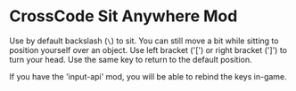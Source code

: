 # CrossCode Sit Anywhere Mod
Use by default backslash (`\`) to sit. You can still move a bit while sitting to position yourself over an object. Use left bracket ('[') or right bracket (']') to turn your head. Use the same key to return to the default position.

If you have the 'input-api' mod, you will be able to rebind the keys in-game.